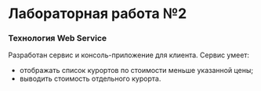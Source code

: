 # Лабораторная работа №2

### Технология Web Service 

Разработан сервис и консоль-приложение для клиента. Сервис умеет: 
- отображать список курортов по стоимости меньше указанной цены;
- выводить стоимость отдельного курорта.
